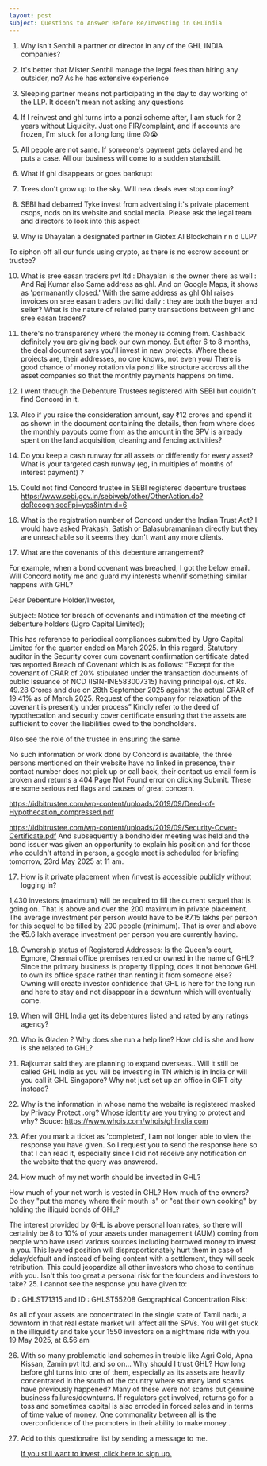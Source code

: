```yaml
---
layout: post 
subject: Questions to Answer Before Re/Investing in GHLIndia
---
```


1. Why isn't Senthil a partner or director in any of the GHL INDIA companies?
2. It's better that Mister Senthil manage the legal fees than hiring any outsider, no? As he has extensive experience
3. Sleeping partner means not participating in the day to day working of the LLP. It doesn't mean not asking any questions
4. If I reinvest and ghl turns into a ponzi scheme after, I am stuck for 2 years without Liquidity.
   Just one FIR/complaint, and if accounts are frozen, I'm stuck for a long long time 😞😭
6. All people are not same.
   If someone's payment gets delayed and he puts a case.
   All our business will come to a sudden standstill.
8. What if ghl disappears or goes bankrupt
9. Trees don't grow up to the sky.
    Will new deals ever stop coming?
11. SEBI had debarred Tyke invest from advertising it's private placement csops, ncds on its website and social media.
    Please ask the legal team and directors to look into this aspect 

13. Why is Dhayalan a designated partner in Giotex AI Blockchain r n d LLP?

To siphon off all our funds using crypto, as there is no escrow account or trustee?

10. What is sree easan traders pvt ltd
: Dhayalan is the owner there as well
: And Raj Kumar also 
Same address as ghl. And on Google Maps, it shows as 'permanantly closed.'
With the same address as ghl
Ghl raises invoices on sree easan traders pvt ltd daily 
:  they are both the buyer and seller?
What is the nature of related party transactions between ghl and sree easan traders?

11. there's no transparency where the money is coming from. Cashback definitely you are giving back our own money.
    But after 6 to 8 months, the deal document says you'll invest in new projects. Where these projects are, their addresses, no one knows, not even you/
    There is good chance of money rotation via ponzi like structure accross all the asset companies so that the monthly payments happens on time.

12. I went through the Debenture Trustees registered with SEBI but couldn't find Concord in it.
13. Also if you raise the consideration amount, say ₹12 crores and spend it as shown in the document containing the details, then from where does the monthly payouts come from as the amount in the SPV is already spent on the land acquisition, cleaning and fencing activities?
14. Do you keep a cash runway for all assets or differently for every asset? What is your targeted cash runway (eg, in multiples of months of interest payment) ?
15. Could not find Concord trustee in SEBI registered debenture trustees https://www.sebi.gov.in/sebiweb/other/OtherAction.do?doRecognisedFpi=yes&intmId=6
16. What is the registration number of Concord under the Indian Trust Act? I would have asked Prakash, Satish or Balasubramaninan directly but they are unreachable so it seems they don't want any more clients.
17. What are the covenants of this debenture arrangement?
    
For example, when a bond covenant was breached, I got the below email. 
Will Concord notify me and guard my interests when/if something similar happens with GHL? 

Dear Debenture Holder/Investor, 

Subject: Notice for breach of covenants and intimation of the meeting of debenture holders (Ugro Capital Limited); 

This has reference to periodical compliances submitted by Ugro Capital Limited for the quarter ended on March 2025. 
In this regard, Statutory auditor in the Security cover cum covenant confirmation certificate dated has reported Breach of Covenant which is as follows: 
“Except for the covenant of CRAR of 20% stipulated under the transaction documents of public Issuance of NCD (ISIN-INE583007315) having principal o/s. of Rs. 49.28 Crores and due on 28th September 2025 against the actual CRAR of 19.41% as of March 2025. 
Request of the company for relaxation of the covenant is presently under process”
Kindly refer to the deed of hypothecation and security cover certificate ensuring that the assets are sufficient to cover the liabilities owed to the bondholders.

Also see the role of the trustee in ensuring the same. 

No such information or work done by Concord is available, the three persons mentioned on their website have no linked in presence, their contact number does not pick up or call back, their contact us email form is broken and returns a 404 Page Not Found error on clicking Submit. These are some serious red flags and causes of great concern.


https://idbitrustee.com/wp-content/uploads/2019/09/Deed-of-Hypothecation_compressed.pdf

https://idbitrustee.com/wp-content/uploads/2019/09/Security-Cover-Certificate.pdf
And subsequently a bondholder meeting was held and the bond issuer was given an opportunity to explain his position and for those who couldn't attend in person, a google meet is scheduled for briefing tomorrow, 23rd May 2025 at 11 am.

17. How is it private placement when /invest is accessible publicly without logging in?

1,430 investors (maximum) will be required to fill the current sequel that is going on.
That is above and over the 200 maximum in private placement.
The average investment per person would have to be ₹7.15 lakhs per person for this sequel to be filled by 200 people (minimum).
That is over and above the ₹5.6 lakh average investment per person you are currently having.

18. Ownership status of Registered Addresses: Is the Queen's court, Egmore, Chennai office premises rented or owned in the name of GHL? Since the primary business is property flipping, does it not behoove GHL to own its office space rather than renting it from someone else?
    Owning will create investor confidence that GHL is here for the long run and here to stay and not disappear in a downturn which will eventually come.

19. When will GHL India get its debentures listed and rated by any ratings agency?

20. Who is Gladen ?
Why does she run a help line?
How old is she  and how is she related to GHL?

21. Rajkumar said they are planning to expand overseas.. Will it still be called GHL India as you will be investing in TN which is in India or will you call it GHL Singapore? Why not just set up an office in GIFT city instead?
22. Why is the information in whose name the website is registered masked by Privacy Protect .org? Whose identity are you trying to protect and why? 
Souce: https://www.whois.com/whois/ghlindia.com
23. After you mark a ticket as 'completed', I am not longer able to view the response you have given. 
So I request you to send the response here so that I can read it, especially since I did not receive any notification on the website that the query was answered.
24. How much of my net worth should be invested in GHL?

How much of your net worth is vested in GHL? How much of the owners? 
Do they "put the money where their mouth is" or "eat their own cooking" by holding the illiquid bonds of GHL?

The interest provided by GHL is above personal loan rates, so there will certainly be 8 to 10% of your assets under management (AUM) coming from people who have used various sources including borrowed money to invest in you.
This levered position will disproportionately hurt them in case of delay/default and instead of being content with a settlement, they will seek retribution. This could jeopardize all other investors who chose to continue with you.
Isn't this too great a personal risk for the founders and investors to take?
25. I cannot see the response you have given to:

ID : GHLST71315 and ID : GHLST55208
Geographical Concentration Risk:

As all of your assets are concentrated in the single state of Tamil nadu, a downtorn in that real estate market will affect all the SPVs. 
You will get stuck in the illiquidity and take your 1550 investors on a nightmare ride with you.
19 May 2025, at 6.56 am


26. With so many problematic land schemes in trouble like Agri Gold, Apna Kissan, Zamin pvt ltd, and so on... Why should I trust GHL? 
    How long before ghl turns into one of them, especially as its assets are heavily concentrated in the south of the country where so many land scams have previously happened?
    Many of these were not scams but genuine business failures/downturns. 
    If regulators get involved, returns go for a toss and sometimes capital is also erroded in forced sales and in terms of time value of money.
    One commonality between all is the overconfidence of the promoters in their ability to make money .
27. Add to this questionaire list by sending a message to me.

    [If you still want to invest, click here to sign up.](https://ghlindia.com/register?id=R0hMMzYyNDc=)
    
